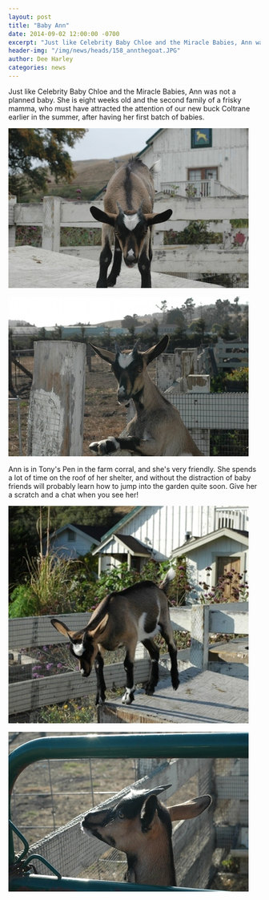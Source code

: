 ```yaml
---
layout: post
title: "Baby Ann"
date: 2014-09-02 12:00:00 -0700
excerpt: "Just like Celebrity Baby Chloe and the Miracle Babies, Ann was not a planned baby. She is eight ..."
header-img: "/img/news/heads/158_annthegoat.JPG"
author: Dee Harley
categories: news
---
```

Just like Celebrity Baby Chloe and the Miracle Babies, Ann was not a
planned baby. She is eight weeks old and the second family of a frisky
mamma, who must have attracted the attention of our new buck Coltrane
earlier in the summer, after having her first batch of babies.

![image](/img/news/158_annthegoat.JPG)

![image](/img/news/158_ann1.JPG)

Ann is in Tony's Pen in the farm corral, and she's very friendly. She
spends a lot of time on the roof of her shelter, and without the
distraction of baby friends will probably learn how to jump into the
garden quite soon. Give her a scratch and a chat when you see her!

![image](/img/news/158_ann2.JPG)

![image](/img/news/158_ann3.JPG)

